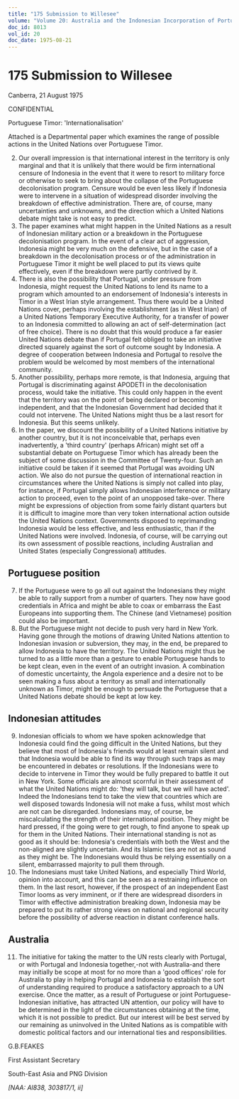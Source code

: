 ```yaml
---
title: "175 Submission to Willesee"
volume: "Volume 20: Australia and the Indonesian Incorporation of Portuguese Timor, 1974-1976"
doc_id: 8013
vol_id: 20
doc_date: 1975-08-21
---
```


# 175 Submission to Willesee

Canberra, 21 August 1975

CONFIDENTIAL

Portuguese Timor: 'Internationalisation'

Attached is a Departmental paper which examines the range of possible actions in the United Nations over Portuguese Timor.

  2. Our overall impression is that international interest in the territory is only marginal and that it is unlikely that there would be firm international censure of Indonesia in the event that it were to resort to military force or otherwise to seek to bring about the collapse of the Portuguese decolonisation program. Censure would be even less likely if Indonesia were to intervene in a situation of widespread disorder involving the breakdown of effective administration. There are, of course, many uncertainties and unknowns, and the direction which a United Nations debate might take is not easy to predict.
  3. The paper examines what might happen in the United Nations as a result of Indonesian military action or a breakdown in the Portuguese decolonisation program. In the event of a clear act of aggression, Indonesia might be very much on the defensive, but in the case of a breakdown in the decolonisation process or of the administration in Portuguese Timor it might be well placed to put its views quite effectively, even if the breakdown were partly contrived by it.
  4. There is also the possibility that Portugal, under pressure from Indonesia, might request the United Nations to lend its name to a program which amounted to an endorsement of Indonesia's interests in Timor in a West Irian style arrangement. Thus there would be a United Nations cover, perhaps involving the establishment (as in West Irian) of a United Nations Temporary Executive Authority, for a transfer of power to an Indonesia committed to allowing an act of self-determination (act of free choice). There is no doubt that this would produce a far easier United Nations debate than if Portugal felt obliged to take an initiative directed squarely against the sort of outcome sought by Indonesia. A degree of cooperation between Indonesia and Portugal to resolve the problem would be welcomed by most members of the international community.
  5. Another possibility, perhaps more remote, is that Indonesia, arguing that Portugal is discriminating against APODETI in the decolonisation process, would take the initiative. This could only happen in the event that the territory was on the point of being declared or becoming independent, and that the Indonesian Government had decided that it could not intervene. The United Nations might thus be a last resort for Indonesia. But this seems unlikely.
  6. In the paper, we discount the possibility of a United Nations initiative by another country, but it is not inconceivable that, perhaps even inadvertently, a 'third country' (perhaps African) might set off a substantial debate on Portuguese Timor which has already been the subject of some discussion in the Committee of Twenty-four. Such an initiative could be taken if it seemed that Portugal was avoiding UN action. We also do not pursue the question of international reaction in circumstances where the United Nations is simply not called into play, for instance, if Portugal simply allows Indonesian interference or military action to proceed, even to the point of an unopposed take-over. There might be expressions of objection from some fairly distant quarters but it is difficult to imagine more than very token international action outside the United Nations context. Governments disposed to reprimanding Indonesia would be less effective, and less enthusiastic, than if the United Nations were involved. Indonesia, of course, will be carrying out its own assessment of possible reactions, including Australian and United States (especially Congressional) attitudes. 

## Portuguese position

  7. If the Portuguese were to go all out against the Indonesians they might be able to rally support from a number of quarters. They now have good credentials in Africa and might be able to coax or embarrass the East Europeans into supporting them. The Chinese (and Vietnamese) position could also be important.
  8. But the Portuguese might not decide to push very hard in New York. Having gone through the motions of drawing United Nations attention to Indonesian invasion or subversion, they may, in the end, be prepared to allow Indonesia to have the territory. The United Nations might thus be turned to as a little more than a gesture to enable Portuguese hands to be kept clean, even in the event of an outright invasion. A combination of domestic uncertainty, the Angola experience and a desire not to be seen making a fuss about a territory as small and internationally unknown as Timor, might be enough to persuade the Portuguese that a United Nations debate should be kept at low key. 

## Indonesian attitudes

  9. Indonesian officials to whom we have spoken acknowledge that Indonesia could find the going difficult in the United Nations, but they believe that most of Indonesia's friends would at least remain silent and that Indonesia would be able to find its way through such traps as may be encountered in debates or resolutions. If the Indonesians were to decide to intervene in Timor they would be fully prepared to battle it out in New York. Some officials are almost scornful in their assessment of what the United Nations might do: 'they will talk, but we will have acted'. Indeed the Indonesians tend to take the view that countries which are well disposed towards Indonesia will not make a fuss, whilst most which are not can be disregarded. Indonesians may, of course, be miscalculating the strength of their international position. They might be hard pressed, if the going were to get rough, to find anyone to speak up for them in the United Nations. Their international standing is not as good as it should be: Indonesia's credentials with both the West and the non-aligned are slightly uncertain. And its Islamic ties are not as sound as they might be. The Indonesians would thus be relying essentially on a silent, embarrassed majority to pull them through.
  10. The Indonesians must take United Nations, and especially Third World, opinion into account, and this can be seen as a restraining influence on them. In the last resort, however, if the prospect of an independent East Timor looms as very imminent, or if there are widespread disorders in Timor with effective administration breaking down, Indonesia may be prepared to put its rather strong views on national and regional security before the possibility of adverse reaction in distant conference halls. 

## Australia

  11. The initiative for taking the matter to the UN rests clearly with Portugal, or with Portugal and Indonesia together,-not with Australia-and there may initially be scope at most for no more than a 'good offices' role for Australia to play in helping Portugal and Indonesia to establish the sort of understanding required to produce a satisfactory approach to a UN exercise. Once the matter, as a result of Portuguese or joint Portuguese-Indonesian initiative, has attracted UN attention, our policy will have to be determined in the light of the circumstances obtaining at the time, which it is not possible to predict. But our interest will be best served by our remaining as uninvolved in the United Nations as is compatible with domestic political factors and our international ties and responsibilities.



G.B.FEAKES

First Assistant Secretary

South-East Asia and PNG Division

_[NAA: Al838, 303817/1, ii]_
